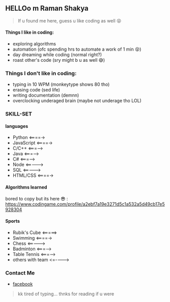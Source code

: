 ## HELLOo m Raman Shakya

> If u found me here, guess u like coding as well 😝

#### Things I like in coding:
- exploring algorithms
- automation (ofc spending hrs to automate a work of 1 min 😝)
- day dreaming while coding (normal right?)
- roast other's code (sry might b u as well 😅)

### Things I don't like in coding:
- typing in 10 WPM (monkeytype shows 80 tho)
- erasing code (sed life)
- writing documentation (demnn)
- overclocking underaged brain (maybe not underage tho LOL)

### SKILL-SET
#### languages
- Python <====->
- JavaScript <====->
- C/C++ <===-->
- Java <===-->
- C# <===-->
- Node <==--->
- SQL <==--->
- HTML/CSS <====->

#### Algorithms learned
bored to copy but its here 😎 :
https://www.codingame.com/profile/a2ebf7a19e3271d5c1a532a5d49cb17e5928304

#### Sports
- Rubik's Cube <=====>
- Swimming <====->
- Chess <==--->
- Badminton <===-->
- Table Tennis <===-->
- others with team <=---->

### Contact Me
- [facebook](https://www.facebook.com/raman.shakya.39501/)


> kk tired of typing... thnks for reading if u were
